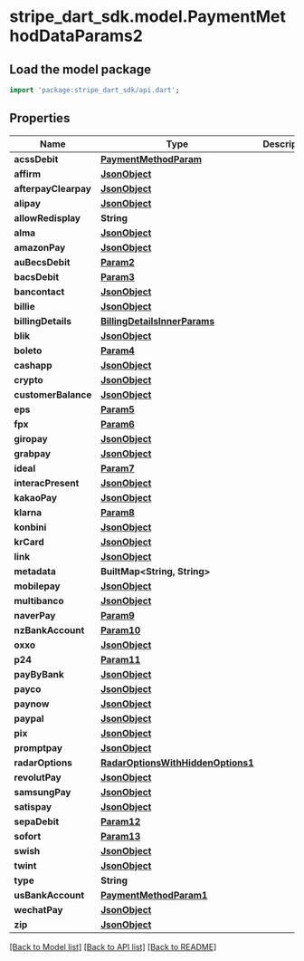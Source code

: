 # stripe_dart_sdk.model.PaymentMethodDataParams2

## Load the model package
```dart
import 'package:stripe_dart_sdk/api.dart';
```

## Properties
Name | Type | Description | Notes
------------ | ------------- | ------------- | -------------
**acssDebit** | [**PaymentMethodParam**](PaymentMethodParam.md) |  | [optional] 
**affirm** | [**JsonObject**](.md) |  | [optional] 
**afterpayClearpay** | [**JsonObject**](.md) |  | [optional] 
**alipay** | [**JsonObject**](.md) |  | [optional] 
**allowRedisplay** | **String** |  | [optional] 
**alma** | [**JsonObject**](.md) |  | [optional] 
**amazonPay** | [**JsonObject**](.md) |  | [optional] 
**auBecsDebit** | [**Param2**](Param2.md) |  | [optional] 
**bacsDebit** | [**Param3**](Param3.md) |  | [optional] 
**bancontact** | [**JsonObject**](.md) |  | [optional] 
**billie** | [**JsonObject**](.md) |  | [optional] 
**billingDetails** | [**BillingDetailsInnerParams**](BillingDetailsInnerParams.md) |  | [optional] 
**blik** | [**JsonObject**](.md) |  | [optional] 
**boleto** | [**Param4**](Param4.md) |  | [optional] 
**cashapp** | [**JsonObject**](.md) |  | [optional] 
**crypto** | [**JsonObject**](.md) |  | [optional] 
**customerBalance** | [**JsonObject**](.md) |  | [optional] 
**eps** | [**Param5**](Param5.md) |  | [optional] 
**fpx** | [**Param6**](Param6.md) |  | [optional] 
**giropay** | [**JsonObject**](.md) |  | [optional] 
**grabpay** | [**JsonObject**](.md) |  | [optional] 
**ideal** | [**Param7**](Param7.md) |  | [optional] 
**interacPresent** | [**JsonObject**](.md) |  | [optional] 
**kakaoPay** | [**JsonObject**](.md) |  | [optional] 
**klarna** | [**Param8**](Param8.md) |  | [optional] 
**konbini** | [**JsonObject**](.md) |  | [optional] 
**krCard** | [**JsonObject**](.md) |  | [optional] 
**link** | [**JsonObject**](.md) |  | [optional] 
**metadata** | **BuiltMap&lt;String, String&gt;** |  | [optional] 
**mobilepay** | [**JsonObject**](.md) |  | [optional] 
**multibanco** | [**JsonObject**](.md) |  | [optional] 
**naverPay** | [**Param9**](Param9.md) |  | [optional] 
**nzBankAccount** | [**Param10**](Param10.md) |  | [optional] 
**oxxo** | [**JsonObject**](.md) |  | [optional] 
**p24** | [**Param11**](Param11.md) |  | [optional] 
**payByBank** | [**JsonObject**](.md) |  | [optional] 
**payco** | [**JsonObject**](.md) |  | [optional] 
**paynow** | [**JsonObject**](.md) |  | [optional] 
**paypal** | [**JsonObject**](.md) |  | [optional] 
**pix** | [**JsonObject**](.md) |  | [optional] 
**promptpay** | [**JsonObject**](.md) |  | [optional] 
**radarOptions** | [**RadarOptionsWithHiddenOptions1**](RadarOptionsWithHiddenOptions1.md) |  | [optional] 
**revolutPay** | [**JsonObject**](.md) |  | [optional] 
**samsungPay** | [**JsonObject**](.md) |  | [optional] 
**satispay** | [**JsonObject**](.md) |  | [optional] 
**sepaDebit** | [**Param12**](Param12.md) |  | [optional] 
**sofort** | [**Param13**](Param13.md) |  | [optional] 
**swish** | [**JsonObject**](.md) |  | [optional] 
**twint** | [**JsonObject**](.md) |  | [optional] 
**type** | **String** |  | 
**usBankAccount** | [**PaymentMethodParam1**](PaymentMethodParam1.md) |  | [optional] 
**wechatPay** | [**JsonObject**](.md) |  | [optional] 
**zip** | [**JsonObject**](.md) |  | [optional] 

[[Back to Model list]](../README.md#documentation-for-models) [[Back to API list]](../README.md#documentation-for-api-endpoints) [[Back to README]](../README.md)


